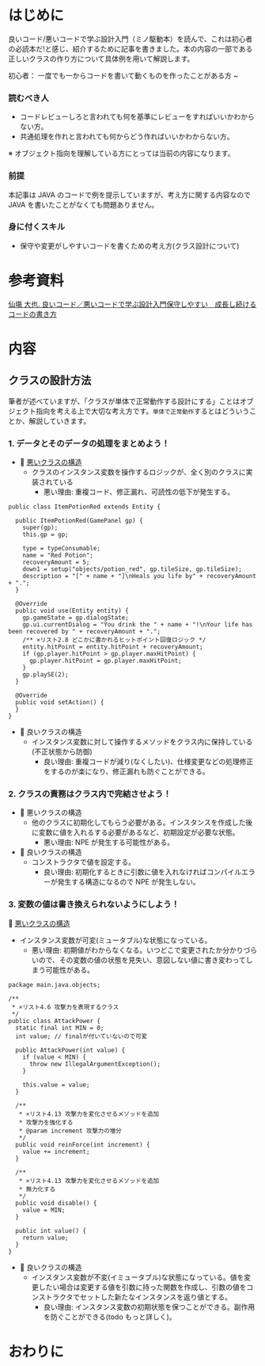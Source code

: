 # はじめに

良いコード/悪いコードで学ぶ設計入門（ミノ駆動本）を読んで、これは初心者の必読本だ!と感じ、紹介するために記事を書きました。本の内容の一部である正しいクラスの作り方について具体例を用いて解説します。

初心者： 一度でも一からコードを書いて動くものを作ったことがある方 ~

### 読むべき人

- コードレビューしろと言われても何を基準にレビューをすればいいかわからない方。
- 共通処理を作れと言われても何からどう作ればいいかわからない方。

※ オブジェクト指向を理解している方にとっては当前の内容になります。

### 前提

本記事は JAVA のコードで例を提示していますが、考え方に関する内容なので JAVA を書いたことがなくても問題ありません。

### 身に付くスキル

- 保守や変更がしやすいコードを書くための考え方(クラス設計について)

# 参考資料

[仙塲 大也. 良いコード／悪いコードで学ぶ設計入門保守しやすい　成長し続けるコードの書き方](https://www.amazon.co.jp/dp/B09Y1MWK9N/ref=dp-kindle-redirect?_encoding=UTF8&btkr=1)

# 内容

## クラスの設計方法

筆者が述べていますが、「クラスが単体で正常動作する設計にする」ことはオブジェクト指向を考える上で大切な考え方です。`単体で正常動作`するとはどういうことか、解説していきます。

### 1. データとそのデータの処理をまとめよう！

- 👿 [悪いクラスの構造](https://github.com/kdr250/My2DGameSample/commit/6e774a32911db140935317ec55185caa2fb0f94b)
  - クラスのインスタンス変数を操作するロジックが、全く別のクラスに実装されている
    - 悪い理由: 重複コード、修正漏れ、可読性の低下が発生する。
```
public class ItemPotionRed extends Entity {

  public ItemPotionRed(GamePanel gp) {
    super(gp);
    this.gp = gp;

    type = typeConsumable;
    name = "Red Potion";
    recoveryAmount = 5;
    down1 = setup("objects/potion_red", gp.tileSize, gp.tileSize);
    description = "[" + name + "]\nHeals you life by" + recoveryAmount + ".";
  }

  @Override
  public void use(Entity entity) {
    gp.gameState = gp.dialogState;
    gp.ui.currentDialog = "You drink the " + name + "!\nYour life has been recovered by " + recoveryAmount + ".";
    /** ×リスト2.8 どこかに書かれるヒットポイント回復ロジック */
    entity.hitPoint = entity.hitPoint + recoveryAmount;
    if (gp.player.hitPoint > gp.player.maxHitPoint) {
      gp.player.hitPoint = gp.player.maxHitPoint;
    }
    gp.playSE(2);
  }

  @Override
  public void setAction() {
  }
}
```
- 👼 良いクラスの構造
  - インスタンス変数に対して操作するメソッドをクラス内に保持している(不正状態から防御)
    - 良い理由: 重複コードが減り(なくしたい)、仕様変更などの処理修正をするのが楽になり、修正漏れも防ぐことができる。
### 2. クラスの責務はクラス内で完結させよう！

- 👿 悪いクラスの構造
  - 他のクラスに初期化してもらう必要がある。インスタンスを作成した後に変数に値を入れるする必要があるなど、初期設定が必要な状態。
    - 悪い理由: NPE が発生する可能性がある。
- 👼 良いクラスの構造
  - コンストラクタで値を設定する。
    - 良い理由: 初期化するときに引数に値を入れなければコンパイルエラーが発生する構造になるので NPE が発生しない。

### 3. 変数の値は書き換えられないようにしよう！

👿 [悪いクラスの構造](https://github.com/kdr250/My2DGameSample/commit/de8a29c64be4fcff0e993e5b8a9aedc8148da72e#diff-daa4914f1ad718ed386c63b5fc0c32264e24258f53549797a130f5ac1b142112)

- インスタンス変数が可変(ミュータブル)な状態になっている。
  - 悪い理由: 初期値がわからなくなる。いつどこで変更されたか分かりづらいので、その変数の値の状態を見失い、意図しない値に書き変わってしまう可能性がある。

```
package main.java.objects;

/**
 * ×リスト4.6 攻撃力を表現するクラス
 */
public class AttackPower {
  static final int MIN = 0;
  int value; // finalが付いていないので可変

  public AttackPower(int value) {
    if (value < MIN) {
      throw new IllegalArgumentException();
    }

    this.value = value;
  }

  /**
   * ×リスト4.13 攻撃力を変化させるメソッドを追加
   * 攻撃力を強化する
   * @param increment 攻撃力の増分
   */
  public void reinForce(int increment) {
    value += increment;
  }

  /**
   * ×リスト4.13 攻撃力を変化させるメソッドを追加
   * 無力化する
   */
  public void disable() {
    value = MIN;
  }

  public int value() {
    return value;
  }
}
```

- 👼 良いクラスの構造
  - インスタンス変数が不変(イミュータブル)な状態になっている。値を変更したい場合は変更する値を引数に持った関数を作成し、引数の値をコンストラクタでセットした新たなインスタンスを返り値とする。
    - 良い理由: インスタンス変数の初期状態を保つことができる。副作用を防ぐことができる(todo もっと詳しく)。


# おわりに
